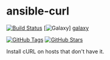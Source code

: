 # ansible-curl
[![Build Status](https://img.shields.io/travis/shrikeh/ansible-curl.svg)][build_status]
[![Galaxy](http://img.shields.io/badge/galaxy-shrikeh.curl-blue.svg)] [galaxy]

[![GitHub Tags](https://img.shields.io/github/tag/shrikeh/ansible-curl.svg)][github]
[![GitHub Stars](https://img.shields.io/github/stars/shrikeh/ansible-curl.svg)][github]

Install cURL on hosts that don't have it.

[galaxy]: https://galaxy.ansible.com/list#/roles/4384 "Ansible Galaxy"
[build_status]: https://travis-ci.org/shrikeh/ansible-curl "Build status on travis"
[github]: https://github.com/shrikeh/ansible-curl "cURL role on Github"
